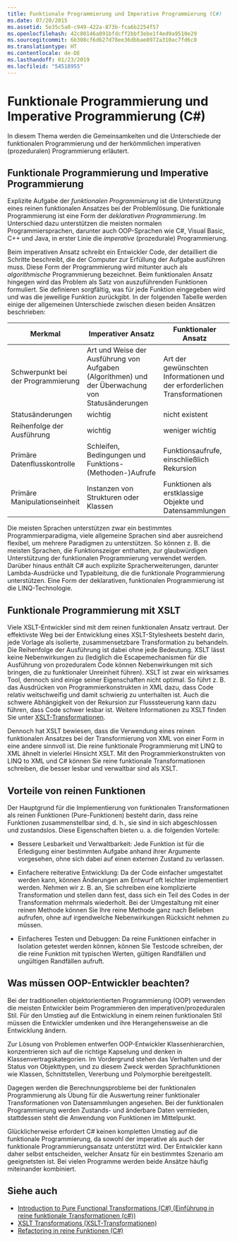 ```yaml
---
title: Funktionale Programmierung und Imperative Programmierung (C#)
ms.date: 07/20/2015
ms.assetid: 5e35c5a0-c949-422a-873b-fca6b2254f57
ms.openlocfilehash: 42c80146a091bfdcff2bbf3ebe1f4ed9a9510e29
ms.sourcegitcommit: 6b308cf6d627d78ee36dbbae8972a310ac7fd6c8
ms.translationtype: HT
ms.contentlocale: de-DE
ms.lasthandoff: 01/23/2019
ms.locfileid: "54518955"
---
```

# <a name="functional-programming-vs-imperative-programming-c"></a>Funktionale Programmierung und Imperative Programmierung (C#)
In diesem Thema werden die Gemeinsamkeiten und die Unterschiede der funktionalen Programmierung und der herkömmlichen imperativen (prozeduralen) Programmierung erläutert.  
  
## <a name="functional-programming-vs-imperative-programming"></a>Funktionale Programmierung und Imperative Programmierung  
 Explizite Aufgabe der *funktionalen Programmierung* ist die Unterstützung eines reinen funktionalen Ansatzes bei der Problemlösung. Die funktionale Programmierung ist eine Form der *deklarativen Programmierung*. Im Unterschied dazu unterstützen die meisten normalen Programmiersprachen, darunter auch OOP-Sprachen wie C#, Visual Basic, C++ und Java, in erster Linie die *imperative* (prozedurale) Programmierung.  
  
 Beim imperativen Ansatz schreibt ein Entwickler Code, der detailliert die Schritte beschreibt, die der Computer zur Erfüllung der Aufgabe ausführen muss. Diese Form der Programmierung wird mitunter auch als *algorithmische* Programmierung bezeichnet. Beim funktionalen Ansatz hingegen wird das Problem als Satz von auszuführenden Funktionen formuliert. Sie definieren sorgfältig, was für jede Funktion eingegeben wird und was die jeweilige Funktion zurückgibt. In der folgenden Tabelle werden einige der allgemeinen Unterschiede zwischen diesen beiden Ansätzen beschrieben:  
  
|Merkmal|Imperativer Ansatz|Funktionaler Ansatz|  
|--------------------|-------------------------|-------------------------|  
|Schwerpunkt bei der Programmierung|Art und Weise der Ausführung von Aufgaben (Algorithmen) und der Überwachung von Statusänderungen|Art der gewünschten Informationen und der erforderlichen Transformationen|  
|Statusänderungen|wichtig|nicht existent|  
|Reihenfolge der Ausführung|wichtig|weniger wichtig|  
|Primäre Datenflusskontrolle|Schleifen, Bedingungen und Funktions- (Methoden-)Aufrufe|Funktionsaufrufe, einschließlich Rekursion|  
|Primäre Manipulationseinheit|Instanzen von Strukturen oder Klassen|Funktionen als erstklassige Objekte und Datensammlungen|  
  
 Die meisten Sprachen unterstützen zwar ein bestimmtes Programmierparadigma, viele allgemeine Sprachen sind aber ausreichend flexibel, um mehrere Paradigmen zu unterstützen. So können z. B. die meisten Sprachen, die Funktionszeiger enthalten, zur glaubwürdigen Unterstützung der funktionalen Programmierung verwendet werden. Darüber hinaus enthält C# auch explizite Spracherweiterungen, darunter Lambda-Ausdrücke und Typableitung, die die funktionale Programmierung unterstützen. Eine Form der deklarativen, funktionalen Programmierung ist die LINQ-Technologie.  
  
## <a name="functional-programming-using-xslt"></a>Funktionale Programmierung mit XSLT  
 Viele XSLT-Entwickler sind mit dem reinen funktionalen Ansatz vertraut. Der effektivste Weg bei der Entwicklung eines XSLT-Stylesheets besteht darin, jede Vorlage als isolierte, zusammensetzbare Transformation zu behandeln. Die Reihenfolge der Ausführung ist dabei ohne jede Bedeutung. XSLT lässt keine Nebenwirkungen zu (lediglich die Escapemechanismen für die Ausführung von prozeduralem Code können Nebenwirkungen mit sich bringen, die zu funktionaler Unreinheit führen). XSLT ist zwar ein wirksames Tool, dennoch sind einige seiner Eigenschaften nicht optimal. So führt z. B. das Ausdrücken von Programmierkonstrukten in XML dazu, dass Code relativ weitschweifig und damit schwierig zu unterhalten ist. Auch die schwere Abhängigkeit von der Rekursion zur Flusssteuerung kann dazu führen, dass Code schwer lesbar ist. Weitere Informationen zu XSLT finden Sie unter [XSLT-Transformationen](../../../../standard/data/xml/xslt-transformations.md).  
  
 Dennoch hat XSLT bewiesen, dass die Verwendung eines reinen funktionalen Ansatzes bei der Transformierung von XML von einer Form in eine andere sinnvoll ist. Die reine funktionale Programmierung mit LINQ to XML ähnelt in vielerlei Hinsicht XSLT. Mit den Programmierkonstrukten von LINQ to XML und C# können Sie reine funktionale Transformationen schreiben, die besser lesbar und verwaltbar sind als XSLT.  
  
## <a name="advantages-of-pure-functions"></a>Vorteile von reinen Funktionen  
 Der Hauptgrund für die Implementierung von funktionalen Transformationen als reinen Funktionen (Pure-Funktionen) besteht darin, dass reine Funktionen zusammenstellbar sind, d. h., sie sind in sich abgeschlossen und zustandslos. Diese Eigenschaften bieten u. a. die folgenden Vorteile:  
  
-   Bessere Lesbarkeit und Verwaltbarkeit: Jede Funktion ist für die Erledigung einer bestimmten Aufgabe anhand ihrer Argumente vorgesehen, ohne sich dabei auf einen externen Zustand zu verlassen.  
  
-   Einfachere reiterative Entwicklung: Da der Code einfacher umgestaltet werden kann, können Änderungen am Entwurf oft leichter implementiert werden. Nehmen wir z. B. an, Sie schreiben eine komplizierte Transformation und stellen dann fest, dass sich ein Teil des Codes in der Transformation mehrmals wiederholt. Bei der Umgestaltung mit einer reinen Methode können Sie Ihre reine Methode ganz nach Belieben aufrufen, ohne auf irgendwelche Nebenwirkungen Rücksicht nehmen zu müssen.  
  
-   Einfacheres Testen und Debuggen: Da reine Funktionen einfacher in Isolation getestet werden können, können Sie Testcode schreiben, der die reine Funktion mit typischen Werten, gültigen Randfällen und ungültigen Randfällen aufruft.  
  
## <a name="transitioning-for-oop-developers"></a>Was müssen OOP-Entwickler beachten?  
 Bei der traditionellen objektorientierten Programmierung (OOP) verwenden die meisten Entwickler beim Programmieren den imperativen/prozeduralen Stil. Für den Umstieg auf die Entwicklung in einem reinen funktionalen Stil müssen die Entwickler umdenken und ihre Herangehensweise an die Entwicklung ändern.  
  
 Zur Lösung von Problemen entwerfen OOP-Entwickler Klassenhierarchien, konzentrieren sich auf die richtige Kapselung und denken in Klassenvertragskategorien. Im Vordergrund stehen das Verhalten und der Status von Objekttypen, und zu diesem Zweck werden Sprachfunktionen wie Klassen, Schnittstellen, Vererbung und Polymorphie bereitgestellt.  
  
 Dagegen werden die Berechnungsprobleme bei der funktionalen Programmierung als Übung für die Auswertung reiner funktionaler Transformationen von Datensammlungen angesehen. Bei der funktionalen Programmierung werden Zustands- und änderbare Daten vermieden, stattdessen steht die Anwendung von Funktionen im Mittelpunkt.  
  
 Glücklicherweise erfordert C# keinen kompletten Umstieg auf die funktionale Programmierung, da sowohl der imperative als auch der funktionale Programmierungsansatz unterstützt wird. Der Entwickler kann daher selbst entscheiden, welcher Ansatz für ein bestimmtes Szenario am geeignetsten ist. Bei vielen Programme werden beide Ansätze häufig miteinander kombiniert.  
  
## <a name="see-also"></a>Siehe auch

- [Introduction to Pure Functional Transformations (C#) (Einführung in reine funktionale Transformationen (c#))](../../../../csharp/programming-guide/concepts/linq/introduction-to-pure-functional-transformations.md)
- [XSLT Transformations (XSLT-Transformationen)](../../../../standard/data/xml/xslt-transformations.md)
- [Refactoring in reine Funktionen (C#)](../../../../csharp/programming-guide/concepts/linq/refactoring-into-pure-functions.md)
